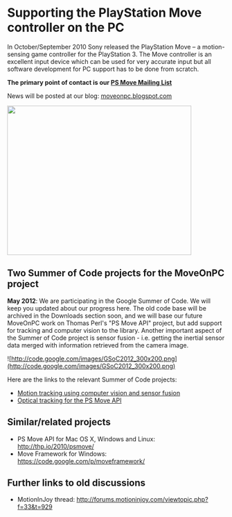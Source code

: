 # Supporting the PlayStation Move controller on the PC #

In October/September 2010 Sony released the PlayStation Move – a motion-sensing game controller for the PlayStation 3. The Move controller is an excellent input device which can be used for very accurate input but all software development for PC support has to be done from scratch.

**The primary point of contact is our [PS Move Mailing List](http://groups.google.com/d/forum/psmove)**

News will be posted at our blog: [moveonpc.blogspot.com](http://moveonpc.blogspot.com/)


<a href='http://www.youtube.com/watch?feature=player_embedded&v=euQU6n1OAqI' target='_blank'><img src='http://img.youtube.com/vi/euQU6n1OAqI/0.jpg' width='425' height=344 /></a>

## Two Summer of Code projects for the MoveOnPC project ##

**May 2012**: We are participating in the Google Summer of Code. We will keep you updated about our progress here. The old code base will be archived in the Downloads section soon, and we will base our future MoveOnPC work on Thomas Perl's "PS Move API" project, but add support for tracking and computer vision to the library. Another important aspect of the Summer of Code project is sensor fusion - i.e. getting the inertial sensor data merged with information retrieved from the camera image.

![http://code.google.com/images/GSoC2012_300x200.png](http://code.google.com/images/GSoC2012_300x200.png)

Here are the links to the relevant Summer of Code projects:

  * [Motion tracking using computer vision and sensor fusion](http://www.google-melange.com/gsoc/project/google/gsoc2012/thp/4001)
  * [Optical tracking for the PS Move API ](http://www.google-melange.com/gsoc/project/google/gsoc2012/benniven/4001)

## Similar/related projects ##

  * PS Move API for Mac OS X, Windows and Linux: http://thp.io/2010/psmove/
  * Move Framework for Windows: https://code.google.com/p/moveframework/

## Further links to old discussions ##

  * MotionInJoy thread: http://forums.motioninjoy.com/viewtopic.php?f=33&t=929